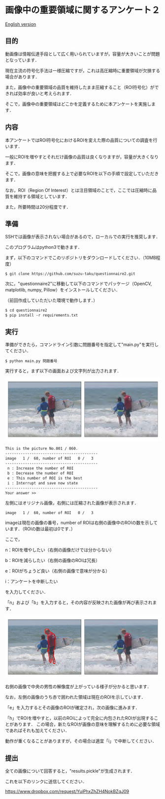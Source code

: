 # 画像中の重要領域に関するアンケート２

[English version](README_english.md)

## 目的

動画像は情報伝達手段として広く用いられていますが，容量が大きいことが問題となっています．

現在主流の符号化手法は一様圧縮ですが，これは高圧縮時に重要領域が欠損する場合があります．

また，画像中の重要領域の品質を維持したまま圧縮すること（ROI符号化）ができれば効率が良いと考えられます．

そこで，画像中の重要領域はどこかを定義するために本アンケートを実施します．

## 内容

本アンケートではROI符号化におけるROIを変えた際の品質についての調査を行います．

一般にROIを増やすとそれだけ画像の品質は良くなりますが，容量が大きくなります．

そこで，画像の意味を把握する上で必要なROIを以下の手順で設定していただきます．

なお，ROI（Region Of Interest）とは注目領域のことで，ここでは圧縮時に品質を維持する領域としています．

また，所要時間は20分程度です．

## 準備

SSHでは画像が表示されない場合があるので，ローカルでの実行を推奨します．

このプログラムはpython3で動きます．

まず，以下のコマンドでこのリポジトリをダウンロードしてください．（10MB程度）

```
$ git clone https://github.com/suzu-taku/questionnaire2.git
```

次に，"questionnaire2"に移動して以下のコマンドでパッケージ（OpenCV, matplotlib, numpy, Pillow）をインストールしてください．

（前回作成していただいた環境で動作します．）

```
$ cd questionnaire2
$ pip install -r requirements.txt
```

## 実行

準備ができたら，コマンドライン引数に問題番号を指定して"main.py"を実行してください．

```
$ python main.py 問題番号
```

実行すると，まず以下の画面および文字列が出力されます．

![](demo/demo_image_1.jpg)

```
This is the picture No.001 / 060.
------------------------------------------
image   1 /  60, number of ROI   0 /   3
------------------------------------------
 n : Increase the number of ROI
 b : Decrease the number of ROI
 e : This number of ROI is the best
 i : Interrupt and save now state
------------------------------------------
Your answer >>
```

左側にはオリジナル画像，右側には圧縮された画像が表示されます．

```
image   1 /  60, number of ROI   0 /   3
```

imageは現在の画像の番号，number of ROIは右側の画像中のROIの数を示しています．（ROIの数は最初は0です．）

ここで，

n：ROIを増やしたい（右側の画像だけでは分からない）

b：ROIを減らしたい（右側の画像のROIは冗長）

e：ROIがちょうど良い（右側の画像で意味が分かる）

i：アンケートを中断したい

を入力してください．

「n」および「b」を入力すると，その内容が反映された画像が再び表示されます．

![](demo/demo_image_2.jpg)

右側の画像で中央の男性の解像度が上がっている様子が分かると思います．

なお，左側の画像のうち赤で囲われた領域は現在のROIを示しています．

「e」を入力するとその画像のROIが確定され，次の画像に進みます．

「h」でROIを増やすと，以前のROIによって完全に内包されたROIが出現することがあります．
この場合，新たなROIが画像の意味を理解するために必要な領域であればそれも加えてください．

動作が重くなることがありますが，その場合は適宜「i」で中断してください．

## 提出

全ての画像について回答すると，"results.pickle"が生成されます．

これを以下のリンクに送信してください．

https://www.dropbox.com/request/YuiPhxZhZH4NokBZqJ09
